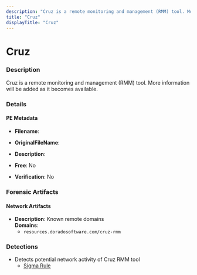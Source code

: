 ```yaml
---
description: "Cruz is a remote monitoring and management (RMM) tool. More information will be added as it becomes available."
title: "Cruz"
displayTitle: "Cruz"
---
```




# Cruz


### Description

Cruz is a remote monitoring and management (RMM) tool. More information will be added as it becomes available.




### Details


#### PE Metadata
- **Filename**: 
- **OriginalFileName**: 
- **Description**: 


- **Free**: No

- **Verification**: No





### Forensic Artifacts




#### Network Artifacts
- **Description**: Known remote domains
<br/>**Domains**:
    - `resources.doradosoftware.com/cruz-rmm`


### Detections
- Detects potential network activity of Cruz RMM tool
  - [Sigma Rule](https://github.com/magicsword-io/LOLRMM/blob/main/detections/sigma/cruz_network_sigma.yml)



